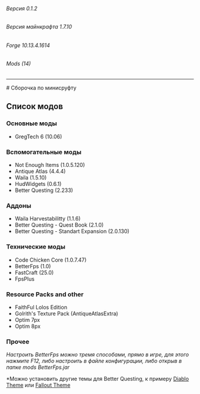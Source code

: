 ###### Версия 0.1.2
###### Версия майнкрафта 1.7.10
###### Forge 10.13.4.1614
###### Mods (14)
<hr>
# Сборочка по минисруфту 


## Список модов 

### Основные моды
* GregTeсh 6 (10.06)

### Вспомогательные моды
* Not Enough Items (1.0.5.120)
* Antique Atlas (4.4.4)
* Waila (1.5.10)
* HudWidgets (0.6.1)
* Better Questing (2.233)

### Аддоны
* Waila Harvestabilitty (1.1.6)
* Better Questing - Quest Book (2.1.0)
* Better Questing - Standart Expansion (2.0.130)

### Технические моды
* Code Chicken Core (1.0.7.47)
* BetterFps (1.0)
* FastCraft (25.0)
* FpsPlus

### Resource Packs and other
* FaithFul Lolos Edition
* Golrith's Texture Pack (AntiqueAtlasExtra)
* Optim 7px
* Optim 8px

### Прочее

*Настроить BetterFps можно тремя способами, прямо в игре, для этого нажмите F12, либо настроить в файле конфигурации, либо открыв в папке mods BetterFps.jar*

*Можно установить другие темы для Better Questing, к примеру [Diablo Theme](https://minecraft.curseforge.com/projects/diablo-theme-bq "Перейти к моду") или [Fallout Theme](https://minecraft.curseforge.com/projects/bq-fallout-theme "Перейти к моду") 